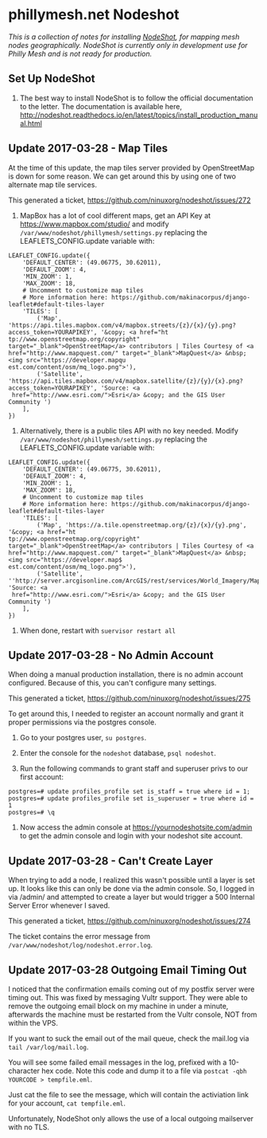 # phillymesh.net Nodeshot

*This is a collection of notes for installing [NodeShot](https://github.com/ninuxorg/nodeshot), for mapping mesh nodes geographically. NodeShot is currently only in development use for Philly Mesh and is not ready for production.*

## Set Up NodeShot

1. The best way to install NodeShot is to follow the official documentation to the letter. The documentation is available here, http://nodeshot.readthedocs.io/en/latest/topics/install_production_manual.html

## Update 2017-03-28 - Map Tiles

At the time of this update, the map tiles server provided by OpenStreetMap is down for some reason. We can get around this by using one of two alternate map tile services.

This generated a ticket, https://github.com/ninuxorg/nodeshot/issues/272

1. MapBox has a lot of cool different maps, get an API Key at https://www.mapbox.com/studio/ and modify `/var/www/nodeshot/phillymesh/settings.py` replacing the LEAFLETS_CONFIG.update variable with:

```
LEAFLET_CONFIG.update({
    'DEFAULT_CENTER': (49.06775, 30.62011),
    'DEFAULT_ZOOM': 4,
    'MIN_ZOOM': 1,
    'MAX_ZOOM': 18,
    # Uncomment to customize map tiles
    # More information here: https://github.com/makinacorpus/django-leaflet#default-tiles-layer
    'TILES': [
        ('Map', 'https://api.tiles.mapbox.com/v4/mapbox.streets/{z}/{x}/{y}.png?access_token=YOURAPIKEY', '&copy; <a href="ht
tp://www.openstreetmap.org/copyright" target="_blank">OpenStreetMap</a> contributors | Tiles Courtesy of <a href="http://www.mapquest.com/" target="_blank">MapQuest</a> &nbsp;<img src="https://developer.mapqu
est.com/content/osm/mq_logo.png">'),
        ('Satellite', 'https://api.tiles.mapbox.com/v4/mapbox.satellite/{z}/{y}/{x}.png?access_token=YOURAPIKEY', 'Source: <a
 href="http://www.esri.com/">Esri</a> &copy; and the GIS User Community ')
    ],
})
```

1. Alternatively, there is a public tiles API with no key needed. Modify `/var/www/nodeshot/phillymesh/settings.py` replacing the LEAFLETS_CONFIG.update variable with:

```
LEAFLET_CONFIG.update({
    'DEFAULT_CENTER': (49.06775, 30.62011),
    'DEFAULT_ZOOM': 4,
    'MIN_ZOOM': 1,
    'MAX_ZOOM': 18,
    # Uncomment to customize map tiles
    # More information here: https://github.com/makinacorpus/django-leaflet#default-tiles-layer
    'TILES': [
        ('Map', 'https://a.tile.openstreetmap.org/{z}/{x}/{y}.png', '&copy; <a href="ht
tp://www.openstreetmap.org/copyright" target="_blank">OpenStreetMap</a> contributors | Tiles Courtesy of <a href="http://www.mapquest.com/" target="_blank">MapQuest</a> &nbsp;<img src="https://developer.map$
est.com/content/osm/mq_logo.png">'),
        ('Satellite', ''http://server.arcgisonline.com/ArcGIS/rest/services/World_Imagery/MapServer/tile/{z}/{y}/{x}.png', 'Source: <a
 href="http://www.esri.com/">Esri</a> &copy; and the GIS User Community ')
    ],
})
```

1. When done, restart with `suervisor restart all`

## Update 2017-03-28 - No Admin Account

When doing a manual production installation, there is no admin account configured. Because of this, you can't configure many settings.

This generated a ticket, https://github.com/ninuxorg/nodeshot/issues/275

To get around this, I needed to register an account normally and grant it proper permissions via the postgres console.

1. Go to your postgres user, `su postgres`.

1. Enter the console for the `nodeshot` database, `psql nodeshot`.

1. Run the following commands to grant staff and superuser privs to our first account:

```
postgres=# update profiles_profile set is_staff = true where id = 1;
postgres=# update profiles_profile set is_superuser = true where id = 1
postgres=# \q
```

1. Now access the admin console at https://yournodeshotsite.com/admin to get the admin console and login with your nodeshot site account.

## Update 2017-03-28 - Can't Create Layer

When trying to add a node, I realized this wasn't possible until a layer is set up. It looks like this can only be done via the admin console. So, I logged in via /admin/ and attempted to create a layer but would trigger a 500 Internal Server Error whenever I saved.

This generated a ticket, https://github.com/ninuxorg/nodeshot/issues/274

The ticket contains the error message from ` /var/www/nodeshot/log/nodeshot.error.log`.

## Update 2017-03-28 Outgoing Email Timing Out

I noticed that the confirmation emails coming out of my postfix server were timing out. This was fixed by messaging Vultr support. They were able to remove the outgoing email block on my machine in under a minute, afterwards the machine must be restarted from the Vultr console, NOT from within the VPS.

If you want to suck the email out of the mail queue, check the mail.log via `tail /var/log/mail.log`.

You will see some failed email messages in the log, prefixed with a 10-character hex code. Note this code and dump it to a file via `postcat -qbh YOURCODE > tempfile.eml`.

Just cat the file to see the message, which will contain the activiation link for your account, `cat tempfile.eml`.

Unfortunately, NodeShot only allows the use of a local outgoing mailserver with no TLS.
